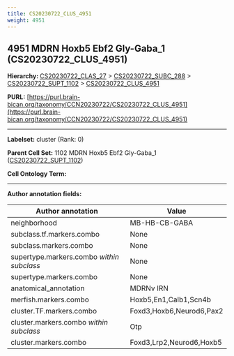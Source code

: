 ```yaml
---
title: CS20230722_CLUS_4951
weight: 4951
---
```

## 4951 MDRN Hoxb5 Ebf2 Gly-Gaba_1 (CS20230722_CLUS_4951)
<b>Hierarchy: </b>
[CS20230722_CLAS_27](../CS20230722_CLAS_27) >
[CS20230722_SUBC_288](../CS20230722_SUBC_288) >
[CS20230722_SUPT_1102](../CS20230722_SUPT_1102) >
[CS20230722_CLUS_4951](../CS20230722_CLUS_4951)

**PURL:** [https://purl.brain-bican.org/taxonomy/CCN20230722/CS20230722_CLUS_4951](https://purl.brain-bican.org/taxonomy/CCN20230722/CS20230722_CLUS_4951)

---


**Labelset:** cluster (Rank: 0)

**Parent Cell Set:** 1102 MDRN Hoxb5 Ebf2 Gly-Gaba_1 ([CS20230722_SUPT_1102](../CS20230722_SUPT_1102))



**Cell Ontology Term:** 

[MARKER GENES.]: #


---

[TRANSFERRED ANNOTATIONS.]: #


[AUTHOR ANNOTATION FIELDS.]: #


**Author annotation fields:**

| Author annotation | Value |
|-------------------|-------|
|neighborhood|MB-HB-CB-GABA|
|subclass.tf.markers.combo|None|
|subclass.markers.combo|None|
|supertype.markers.combo _within subclass_|None|
|supertype.markers.combo|None|
|anatomical_annotation|MDRNv IRN|
|merfish.markers.combo|Hoxb5,En1,Calb1,Scn4b|
|cluster.TF.markers.combo|Foxd3,Hoxb6,Neurod6,Pax2|
|cluster.markers.combo _within subclass_|Otp|
|cluster.markers.combo|Foxd3,Lrp2,Neurod6,Hoxb5|
